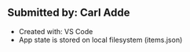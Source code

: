 ## Submitted by: Carl Adde
- Created with: VS Code
- App state is stored on local filesystem (items.json)

